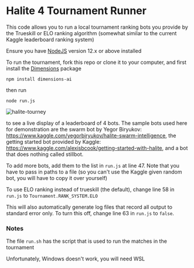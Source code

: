 # Halite 4 Tournament Runner

This code allows you to run a local tournament ranking bots you provide by the Trueskill or ELO ranking algorithm (somewhat similar to the current Kaggle leaderboard ranking system)

Ensure you have [NodeJS](https://nodejs.org/) version 12.x or above installed

To run the tournament, fork this repo or clone it to your computer, and first install the [Dimensions](https://github.com/stonet2000/dimensions) package
```
npm install dimensions-ai
```
then run
```
node run.js
```

![halite-tourney](assets/halite-tourney.gif)

to see a live display of a leaderboard of 4 bots. The sample bots used here for demonstration are the swarm bot by Yegor Biryukov: https://www.kaggle.com/yegorbiryukov/halite-swarm-intelligence, the getting started bot provided by Kaggle: https://www.kaggle.com/alexisbcook/getting-started-with-halite, and a bot that does nothing called stillbot.

To add more bots, add them to the list in `run.js` at line 47. Note that you have to pass in paths to a file (so you can't use the Kaggle given random bot, you will have to copy it over yourself)

To use ELO ranking instead of trueskill (the default), change line 58 in `run.js` to `Tournament.RANK_SYSTEM.ELO`

This will also automatically generate log files that record all output to standard error only. To turn this off, change line 63 in `run.js` to `false`.

### Notes

The file `run.sh` has the script that is used to run the matches in the tournament

Unfortunately, Windows doesn't work, you will need WSL
